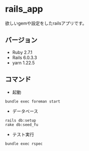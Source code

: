 # rails_app

欲しいgemや設定をしたrailsアプリです。

## バージョン

- Ruby 2.7.1
- Rails 6.0.3.3
- yarn 1.22.5

## コマンド

- 起動

```
bundle exec foreman start
```

- データベース

```
rails db:setup
rake db:seed_fu
```

- テスト実行

```
bundle exec rspec
```
